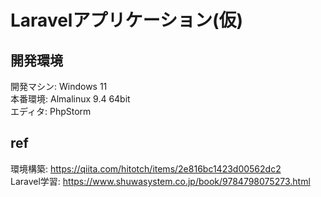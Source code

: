 # Laravelアプリケーション(仮)
## 開発環境
開発マシン: Windows 11  
本番環境: Almalinux 9.4 64bit  
エディタ: PhpStorm
## ref
環境構築: https://qiita.com/hitotch/items/2e816bc1423d00562dc2  
Laravel学習: https://www.shuwasystem.co.jp/book/9784798075273.html  
